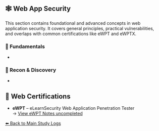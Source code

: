 ## 🕸️ Web App Security

This section contains foundational and advanced concepts in web application security. It covers general principles, practical vulnerabilities, and overlaps with common certifications like eWPT and eWPTX.

### 🔰 Fundamentals
- 
### 🚪 Recon & Discovery
- 

## 🧾 Web Certifications
- **eWPT** – eLearnSecurity Web Application Penetration Tester  
  → [View eWPT Notes uncompleted](../README.md) 



[⬅️ Back to Main Study Logs](../README.md)
